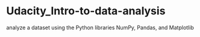 # Udacity_Intro-to-data-analysis
analyze a dataset  using the Python libraries NumPy, Pandas, and Matplotlib
